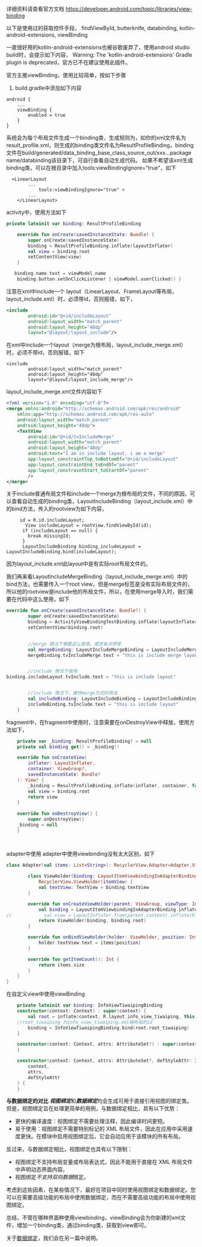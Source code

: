详细资料请查看官方文档
https://developer.android.com/topic/libraries/view-binding

以下是使用过的获取控件手段，
findViewById, butterknife, databinding, kotlin-android-extensions, viewBinding

一直很好用的kotlin-android-extensions也被谷歌废弃了，使用android studio build时，会提示如下内容，
Warning: The 'kotlin-android-extensions' Gradle plugin is deprecated，官方已不在建议使用此插件。

官方主推viewBinding，使用比较简单，按如下步骤

1. build.gradle中添加如下内容

```
android {
    ...
    viewBinding {
        enabled = true
    }
}
```

系统会为每个布局文件生成一个binding类，生成规则为，如你的xml文件名为result_profile.xml，则生成的binding类文件名为ResultProfileBinding，binding文件在build/generated/data_binding_base_class_source_out/xxx...package name/databinding该目录下，可自行查看自动生成代码。
如果不希望该xml生成binding类，可以在根目录中加入tools:viewBindingIgnore="true"，如下

```
  <LinearLayout
        ...
            tools:viewBindingIgnore="true" >
        ...
    </LinearLayout>
```

activity中，使用方法如下

```kotlin
private lateinit var binding: ResultProfileBinding

    override fun onCreate(savedInstanceState: Bundle) {
        super.onCreate(savedInstanceState)
        binding = ResultProfileBinding.inflate(layoutInflater)
        val view = binding.root
        setContentView(view)
    }

   binding.name.text = viewModel.name
    binding.button.setOnClickListener { viewModel.userClicked() }
```

注意在xml中include一个 layout（LinearLayout、FrameLayout等布局，layout_include.xml）时，必须带id，否则报错，如下，

```xml
<include
        android:id="@+id/includeLayout"
        android:layout_width="match_parent"
        android:layout_height="48dp"
        layout="@layout/layout_include"/>
```

在xml中include一个layout（merge为根布局，layout_include_merge.xml）时，必须不带id，否则报错，如下

```
<include
        android:layout_width="match_parent"
        android:layout_height="48dp"
        layout="@layout/layout_include_merge"/>

```

layout_include_merge.xml文件内容如下

```xml
<?xml version="1.0" encoding="utf-8"?>
<merge xmlns:android="http://schemas.android.com/apk/res/android"
    xmlns:app="http://schemas.android.com/apk/res-auto"
    android:layout_width="match_parent"
    android:layout_height="48dp">
    <TextView
        android:id="@+id/tvIncludeMerge"
        android:layout_width="match_parent"
        android:layout_height="48dp"
        android:text="I am in include layout, i am a merge"
        app:layout_constraintTop_toBottomOf="@+id/includeLayout"
        app:layout_constraintEnd_toEndOf="parent"
        app:layout_constraintStart_toStartOf="parent"
        />
</merge>
```

关于include普通布局文件和include一个merge为根布局的文件，不同的原因，可以查看自动生成的binding类，LayoutIncludeBinding（layout_include.xml）中的bind方法，传入的rootview为如下内容，

```
     id = R.id.includeLayout;
       View includeLayout = rootView.findViewById(id);
      if (includeLayout == null) {
        break missingId;
      }
      LayoutIncludeBinding binding_includeLayout = LayoutIncludeBinding.bind(includeLayout);
```

因为layout_include.xml此layout中是有实际root布局文件的。

我们再来看LayoutIncludeMergeBinding（layout_include_merge.xml）中的bind方法，也需要传入一个root view，但是merge标签是没有实际布局文件的，所以他的rootview是include他的布局文件，所以，在使用merge导入时，我们需要在代码中这么使用，如下

```kotlin
override fun onCreate(savedInstanceState: Bundle?) {
        super.onCreate(savedInstanceState)
        binding = ActivityViewBindingTestBinding.inflate(layoutInflater)
        setContentView(binding.root)

   
		//merge 情况下需要这么使用，感觉有点啰嗦
        val mergeBinding: LayoutIncludeMergeBinding = LayoutIncludeMergeBinding.bind(binding.root)
        mergeBinding.tvIncludeMerge.text = "this is include merge layout"


		//include 情况下使用
binding.includeLayout.tvInclude.text = "this is include layout"


		//include 情况下，模仿merge方式的用法
        val includeBinding: LayoutIncludeBinding = LayoutIncludeBinding.bind(binding.includeLayout.root)
        includeBinding.tvInclude.text = "this is include layout"
    }
```

fragment中，在fragment中使用时，注意需要在onDestroyView中释放，使用方法如下，

```kotlin
    private var _binding: ResultProfileBinding? = null
    private val binding get() = _binding!!

    override fun onCreateView(
        inflater: LayoutInflater,
        container: ViewGroup?,
        savedInstanceState: Bundle?
    ): View? {
        _binding = ResultProfileBinding.inflate(inflater, container, false)
        val view = binding.root
        return view
    }
  
    override fun onDestroyView() {
        super.onDestroyView()
	_binding = null
    }
  
  
```

adapter中使用
adapter中使用viewbinding没有太大区别，如下

```kotlin
class Adapter(val items: List<String>): RecyclerView.Adapter<Adapter.ViewHolder>() {

        class ViewHolder(binding: LayoutItemViewbindingInAdapterBinding, itemView: View):
            RecyclerView.ViewHolder(itemView) {
            val textView: TextView = binding.textView
        }

        override fun onCreateViewHolder(parent: ViewGroup, viewType: Int): ViewHolder {
            val binding = LayoutItemViewbindingInAdapterBinding.inflate(LayoutInflater.from(parent.context), parent, false)
//            val view = LayoutInflater.from(parent.context).inflate(R.layout.layout_item_viewbinding_in_adapter, parent, false)
            return ViewHolder(binding, binding.root)
        }

        override fun onBindViewHolder(holder: ViewHolder, position: Int) {
            holder.textView.text = items[position]
        }

        override fun getItemCount(): Int {
            return items.size
        }
    }
}
```

在自定义view中使用viewBinding

```kotlin
    private lateinit var binding: InfoViewTiwaipingBinding
    constructor(context: Context) : super(context) {
        val root = inflate(context, R.layout.info_view_tiwaiping, this)
	//root_tiwaiping 为info_view_tiwaiping.xml根布局的id
        binding = InfoViewTiwaipingBinding.bind(root.root_tiwaiping)
    }

    constructor(context: Context, attrs: AttributeSet?) : super(context, attrs) {
    }

    constructor(context: Context, attrs: AttributeSet?, defStyleAttr: Int) : super(
        context,
        attrs,
        defStyleAttr
    ) {
    }
```




**与数据绑定的对比**
***视图绑定***和***数据绑定***均会生成可用于直接引用视图的绑定类。但是，视图绑定旨在处理更简单的用例，与数据绑定相比，具有以下优势：

* 更快的编译速度：视图绑定不需要处理注释，因此编译时间更短。
* 易于使用：视图绑定不需要特别标记的 XML 布局文件，因此在应用中采用速度更快。在模块中启用视图绑定后，它会自动应用于该模块的所有布局。

反过来，与数据绑定相比，视图绑定也具有以下限制：

* 视图绑定不支持布局变量或布局表达式，因此不能用于直接在 XML 布局文件中声明动态界面内容。
* 视图绑定*不支持双向数据*绑定。

考虑到这些因素，在某些情况下，最好在项目中同时使用视图绑定和数据绑定。您可以在需要高级功能的布局中使用数据绑定，而在不需要高级功能的布局中使用视图绑定。


总结，不管在哪种界面种使用viewbinding，viewBinding会为你新建的xml文件，增加一个binding类，通过binding类，获取到view即可。


关于[数据绑定](https://github.com/edmond-biguys/beja-coder/tree/main/jetpack/databinding.md)，我们会在另一篇中说明。
